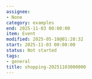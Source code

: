 ```yaml
---
assignee:
- None
category: examples
end: 2025-11-03 00:00:00
item: Event
modified: 2025-05-10@01:28:32
start: 2025-11-03 00:00:00
status: Not started
tags:
- general
title: shopping-20251103000000
---
```


